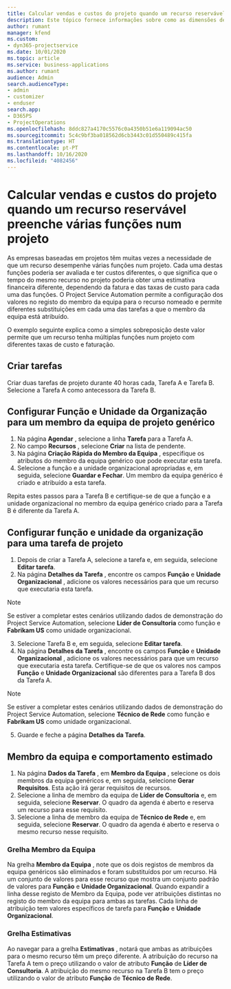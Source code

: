 ```yaml
---
title: Calcular vendas e custos do projeto quando um recurso reservável preenche várias funções num projeto
description: Este tópico fornece informações sobre como as dimensões de preços podem ser usadas para suportar preços e custos de um recurso que preenche várias funções num projeto.
author: rumant
manager: kfend
ms.custom:
- dyn365-projectservice
ms.date: 10/01/2020
ms.topic: article
ms.service: business-applications
ms.author: rumant
audience: Admin
search.audienceType:
- admin
- customizer
- enduser
search.app:
- D365PS
- ProjectOperations
ms.openlocfilehash: 8ddc827a4170c5576c0a4350b51e6a119094ac50
ms.sourcegitcommit: 5c4c9bf3ba018562d6cb3443c01d550489c415fa
ms.translationtype: HT
ms.contentlocale: pt-PT
ms.lasthandoff: 10/16/2020
ms.locfileid: "4082456"
---
```

# <a name="estimate-project-sales-and-costs-when-a-bookable-resource-fills-mulitple-roles-on-a-project"></a>Calcular vendas e custos do projeto quando um recurso reservável preenche várias funções num projeto 

As empresas baseadas em projetos têm muitas vezes a necessidade de que um recurso desempenhe várias funções num projeto. Cada uma destas funções poderia ser avaliada e ter custos diferentes, o que significa que o tempo do mesmo recurso no projeto poderia obter uma estimativa financeira diferente, dependendo da fatura e das taxas de custo para cada uma das funções. O Project Service Automation permite a configuração dos valores no registo do membro da equipa para o recurso nomeado e permite diferentes substituições em cada uma das tarefas a que o membro da equipa está atribuído.

O exemplo seguinte explica como a simples sobreposição deste valor permite que um recurso tenha múltiplas funções num projeto com diferentes taxas de custo e faturação.

## <a name="create-tasks"></a>Criar tarefas
Criar duas tarefas de projeto durante 40 horas cada, Tarefa A e Tarefa B. Selecione a Tarefa A como antecessora da Tarefa B.

## <a name="set-up-role-and-organization-unit-for-a-generic-project-team-member"></a>Configurar Função e Unidade da Organização para um membro da equipa de projeto genérico

1. Na página **Agendar** , selecione a linha **Tarefa** para a Tarefa A. 
2. No campo **Recursos** , selecione **Criar** na lista de pendente.
3. Na página **Criação Rápida do Membro da Equipa** , especifique os atributos do membro da equipa genérico que pode executar esta tarefa.
4. Selecione a função e a unidade organizacional apropriadas e, em seguida, selecione **Guardar e Fechar**. Um membro da equipa genérico é criado e atribuído a esta tarefa. 

Repita estes passos para a Tarefa B e certifique-se de que a função e a unidade organizacional no membro da equipa genérico criado para a Tarefa B é diferente da Tarefa A. 

## <a name="set-up-role-and-organization-unit-for-a-project-task"></a>Configurar função e unidade da organização para uma tarefa de projeto

1. Depois de criar a Tarefa A, selecione a tarefa e, em seguida, selecione **Editar tarefa**.
2. Na página **Detalhes da Tarefa** , encontre os campos **Função** e **Unidade Organizacional** , adicione os valores necessários para que um recurso que executaria esta tarefa. 

  > [!NOTE]
  > Se estiver a completar estes cenários utilizando dados de demonstração do Project Service Automation, selecione **Líder de Consultoria** como função e **Fabrikam US** como unidade organizacional.

3. Selecione Tarefa B e, em seguida, selecione **Editar tarefa**.
4. Na página **Detalhes da Tarefa** , encontre os campos **Função** e **Unidade Organizacional** , adicione os valores necessários para que um recurso que executaria esta tarefa. Certifique-se de que os valores nos campos **Função** e **Unidade Organizacional** são diferentes para a Tarefa B dos da Tarefa A. 

  > [!NOTE]
  > Se estiver a completar estes cenários utilizando dados de demonstração do Project Service Automation, selecione **Técnico de Rede** como função e **Fabrikam US** como unidade organizacional.

5. Guarde e feche a página **Detalhes da Tarefa**. 

## <a name="team-member-and-estimates-behaviour"></a>Membro da equipa e comportamento estimado 

1. Na página **Dados da Tarefa** , em **Membro da Equipa** , selecione os dois membros da equipa genéricos e, em seguida, selecione **Gerar Requisitos**. Esta ação irá gerar requisitos de recursos. 
2. Selecione a linha de membro da equipa de **Líder de Consultoria** e, em seguida, selecione **Reservar**. O quadro da agenda é aberto e reserva um recurso para esse requisito.
3. Selecione a linha de membro da equipa de **Técnico de Rede** e, em seguida, selecione **Reservar**. O quadro da agenda é aberto e reserva o mesmo recurso nesse requisito.

### <a name="team-member-grid"></a>Grelha Membro da Equipa 
Na grelha **Membro da Equipa** , note que os dois registos de membros da equipa genéricos são eliminados e foram substituídos por um recurso. Há um conjunto de valores para esse recurso que mostra um conjunto padrão de valores para **Função** e **Unidade Organizacional**.
Quando expandir a linha desse registo de Membro da Equipa, pode ver atribuições distintas no registo do membro da equipa para ambas as tarefas. Cada linha de atribuição tem valores específicos de tarefa para **Função** e **Unidade Organizacional**. 

### <a name="estimates-grid"></a>Grelha Estimativas 
Ao navegar para a grelha **Estimativas** , notará que ambas as atribuições para o mesmo recurso têm um preço diferente.
A atribuição do recurso na Tarefa A tem o preço utilizando o valor de atributo **Função** de **Líder de Consultoria**. A atribuição do mesmo recurso na Tarefa B tem o preço utilizando o valor de atributo **Função** de **Técnico de Rede**.





